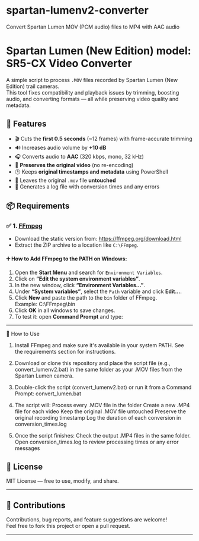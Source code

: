 # spartan-lumenv2-converter
Convert Spartan Lumen MOV (PCM audio) files to MP4 with AAC audio

# Spartan Lumen (New Edition) model: SR5-CX Video Converter

A simple script to process `.MOV` files recorded by Spartan Lumen (New Edition) trail cameras.  
This tool fixes compatibility and playback issues by trimming, boosting audio, and converting formats — all while preserving video quality and metadata.

## 🎯 Features

- 🎬 Cuts the **first 0.5 seconds** (~12 frames) with frame-accurate trimming
- 🔊 Increases audio volume by **+10 dB**
- 🎧 Converts audio to **AAC** (320 kbps, mono, 32 kHz)
- 🎥 **Preserves the original video** (no re-encoding)
- 🕒 Keeps **original timestamps and metadata** using PowerShell
- 📁 Leaves the original `.mov` file **untouched**
- 📝 Generates a log file with conversion times and any errors

## 📦 Requirements

### ✅ 1. [FFmpeg](https://ffmpeg.org/download.html)
- Download the static version from: https://ffmpeg.org/download.html  
- Extract the ZIP archive to a location like `C:\FFmpeg`.

#### ➕ How to Add FFmpeg to the PATH on Windows:

1. Open the **Start Menu** and search for `Environment Variables`.
2. Click on **“Edit the system environment variables”**.
3. In the new window, click **“Environment Variables...”**.
4. Under **“System variables”**, select the `Path` variable and click **Edit...**.
5. Click **New** and paste the path to the `bin` folder of FFmpeg.  
   Example: C:\FFmpeg\bin
6. Click **OK** in all windows to save changes.
7. To test it: open **Command Prompt** and type:

---

🚀 How to Use
1. Install FFmpeg and make sure it's available in your system PATH.
   See the requirements section for instructions.
2. Download or clone this repository and place the script file (e.g., convert_lumenv2.bat) in the same folder as your .MOV files from the Spartan Lumen camera.
3. Double-click the script (convert_lumenv2.bat) or run it from a Command Prompt:
convert_lumen.bat

4. The script will:
    Process every .MOV file in the folder
    Create a new .MP4 file for each video
    Keep the original .MOV file untouched
    Preserve the original recording timestamp
    Log the duration of each conversion in conversion_times.log

5. Once the script finishes:
    Check the output .MP4 files in the same folder.
    Open conversion_times.log to review processing times or any error messages

## 📄 License

MIT License — free to use, modify, and share.

---

## 🙌 Contributions

Contributions, bug reports, and feature suggestions are welcome!  
Feel free to fork this project or open a pull request.

---
